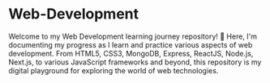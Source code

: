 # Web-Development
Welcome to my Web Development learning journey repository! 🚀 Here, I'm documenting my progress as I learn and practice various aspects of web development. From HTML5, CSS3, MongoDB, Express, ReactJS, Node.js, Next.js, to various JavaScript frameworks and beyond, this repository is my digital playground for exploring the world of web technologies.
